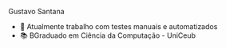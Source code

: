 Gustavo Santana


- 🔭 Atualmente trabalho com testes manuais e automatizados
- 📚 BGraduado em Ciência da Computação - UniCeub
